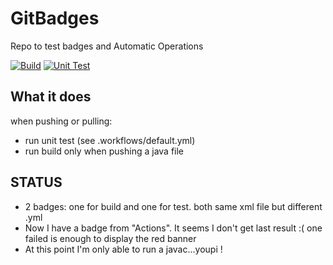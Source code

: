 # GitBadges
Repo to test badges and Automatic Operations

[![Build](https://github.com/flochocinco/GitBadges/actions/workflows/javabuild.yml/badge.svg)](https://github.com/flochocinco/GitBadges/actions/workflows/javabuild.yml)
[![Unit Test](https://github.com/flochocinco/GitBadges/actions/workflows/default.yml/badge.svg)](https://github.com/flochocinco/GitBadges/actions/workflows/default.yml)

## What it does
when pushing or pulling:
 - run unit test (see .workflows/default.yml)
 - run build only when pushing a java file

## STATUS
* 2 badges: one for build and one for test. both same xml file but different .yml
* Now I have a badge from "Actions". It seems I don't get last result :( one failed is enough to display the red banner
* At this point I'm only able to run a javac...youpi !
   
